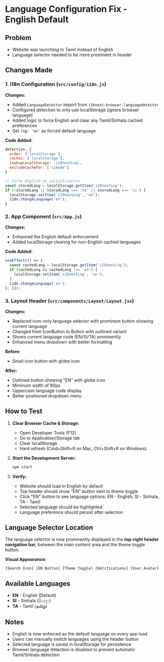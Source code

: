 # Language Configuration Fix - English Default

## Problem
- Website was launching in Tamil instead of English
- Language selector needed to be more prominent in header

## Changes Made

### 1. i18n Configuration (`src/config/i18n.js`)
**Changes:**
- Added `LanguageDetector` import from `i18next-browser-languagedetector`
- Configured detection to only use localStorage (ignore browser language)
- Added logic to force English and clear any Tamil/Sinhala cached preferences
- Set `lng: 'en'` as forced default language

**Code Added:**
```javascript
detection: {
  order: ['localStorage'],
  caches: ['localStorage'],
  lookupLocalStorage: 'i18nextLng',
  excludeCacheFor: ['cimode']
}

// Force English on initialization
const storedLang = localStorage.getItem('i18nextLng');
if (!storedLang || storedLang === 'ta' || storedLang === 'si') {
  localStorage.setItem('i18nextLng', 'en');
  i18n.changeLanguage('en');
}
```

### 2. App Component (`src/App.js`)
**Changes:**
- Enhanced the English default enforcement
- Added localStorage clearing for non-English cached languages

**Code Added:**
```javascript
useEffect(() => {
  const cachedLang = localStorage.getItem('i18nextLng');
  if (cachedLang && cachedLang !== 'en') {
    localStorage.setItem('i18nextLng', 'en');
  }
  i18n.changeLanguage('en');
}, []);
```

### 3. Layout Header (`src/components/Layout/Layout.jsx`)
**Changes:**
- Replaced icon-only language selector with prominent button showing current language
- Changed from IconButton to Button with outlined variant
- Shows current language code (EN/SI/TA) prominently
- Enhanced menu dropdown with better formatting

**Before:**
- Small icon button with globe icon

**After:**
- Outlined button showing "EN" with globe icon
- Minimum width of 80px
- Uppercase language code display
- Better positioned dropdown menu

## How to Test

1. **Clear Browser Cache & Storage:**
   - Open Developer Tools (F12)
   - Go to Application/Storage tab
   - Clear localStorage
   - Hard refresh (Cmd+Shift+R on Mac, Ctrl+Shift+R on Windows)

2. **Start the Development Server:**
   ```bash
   npm start
   ```

3. **Verify:**
   - Website should load in English by default
   - Top header should show "EN" button next to theme toggle
   - Click "EN" button to see language options: EN - English, SI - Sinhala, TA - Tamil
   - Selected language should be highlighted
   - Language preference should persist after selection

## Language Selector Location
The language selector is now prominently displayed in the **top-right header navigation bar**, between the main content area and the theme toggle button.

**Visual Appearance:**
```
[Search Icon] [EN Button] [Theme Toggle] [Notifications] [User Avatar]
```

## Available Languages
- **EN** - English (Default)
- **SI** - Sinhala (සිංහල)
- **TA** - Tamil (தமிழ்)

## Notes
- English is now enforced as the default language on every app load
- Users can manually switch languages using the header button
- Selected language is saved in localStorage for persistence
- Browser language detection is disabled to prevent automatic Tamil/Sinhala detection

